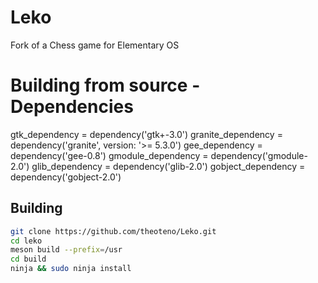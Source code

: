 # Leko
Fork of a Chess game for Elementary OS

# Building from source - Dependencies

gtk_dependency = dependency('gtk+-3.0')
granite_dependency = dependency('granite', version: '>= 5.3.0')
gee_dependency = dependency('gee-0.8')
gmodule_dependency = dependency('gmodule-2.0')
glib_dependency = dependency('glib-2.0')
gobject_dependency = dependency('gobject-2.0')


## Building

```bash
git clone https://github.com/theoteno/Leko.git
cd leko
meson build --prefix=/usr
cd build
ninja && sudo ninja install
```
